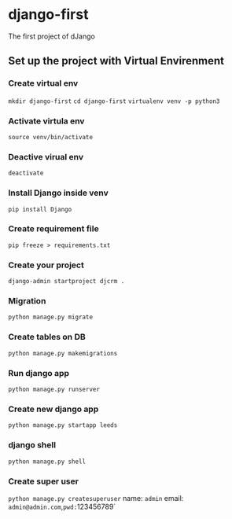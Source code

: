 # django-first
The first project of dJango

## Set up the project with Virtual Envirenment

### Create virtual env
`mkdir django-first`
`cd django-first`
`virtualenv venv -p python3`

### Activate virtula env
`source venv/bin/activate`

### Deactive virual env
`deactivate`

### Install Django inside venv
`pip install Django`

### Create requirement file
`pip freeze > requirements.txt`

### Create your project
`django-admin startproject djcrm .`

### Migration
`python manage.py migrate`

### Create tables on DB
`python manage.py makemigrations`

### Run django app
`python manage.py runserver`

### Create new django app
`python manage.py startapp leeds`

### django shell
`python manage.py shell`

### Create super user
`python manage.py createsuperuser`
    name: `admin`
    email: `admin@admin.com`,`
    pwd: `123456789`